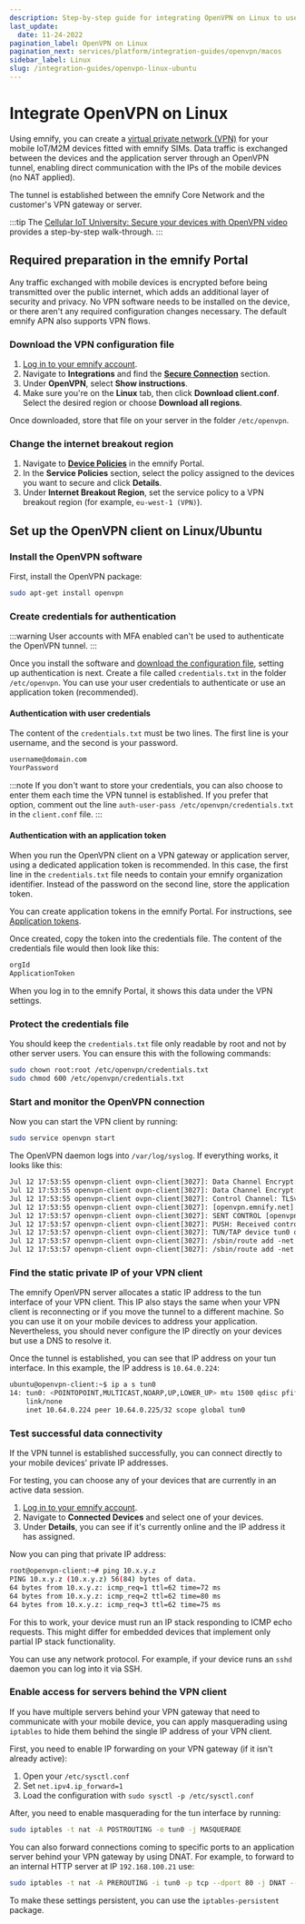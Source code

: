 ```yaml
---
description: Step-by-step guide for integrating OpenVPN on Linux to use on devices with emnify eSIMs.
last_update: 
  date: 11-24-2022
pagination_label: OpenVPN on Linux
pagination_next: services/platform/integration-guides/openvpn/macos
sidebar_label: Linux
slug: /integration-guides/openvpn-linux-ubuntu
---
```


# Integrate OpenVPN on Linux

Using emnify, you can create a [virtual private network (VPN)](/glossary#vpn) for your mobile IoT/M2M devices fitted with emnify SIMs.
Data traffic is exchanged between the devices and the application server through an OpenVPN tunnel, enabling direct communication with the IPs of the mobile devices (no NAT applied).

The tunnel is established between the emnify Core Network and the customer's VPN gateway or server.

:::tip
The [Cellular IoT University: Secure your devices with OpenVPN video](https://www.youtube.com/watch?v=yt44fJpfkQ4) provides a step-by-step walk-through.
:::

## Required preparation in the emnify Portal

Any traffic exchanged with mobile devices is encrypted before being transmitted over the public internet, which adds an additional layer of security and privacy.
No VPN software needs to be installed on the device, or there aren't any required configuration changes necessary.
The default emnify APN also supports VPN flows.

### Download the VPN configuration file

1. [Log in to your emnify account](https://portal.emnify.com/sign).
1. Navigate to **Integrations** and find the [**Secure Connection**](https://portal.emnify.com/integrations#secure-connection) section.
1. Under **OpenVPN**, select **Show instructions**.
1. Make sure you're on the **Linux** tab, then click **Download client.conf**.
Select the desired region or choose **Download all regions**.

Once downloaded, store that file on your server in the folder `/etc/openvpn`.

### Change the internet breakout region

1. Navigate to [**Device Policies**](https://portal.emnify.com/device-policies) in the emnify Portal.
1. In the **Service Policies** section, select the policy assigned to the devices you want to secure and click **Details**.
1. Under **Internet Breakout Region**, set the service policy to a VPN breakout region (for example, `eu-west-1 (VPN)`).

## Set up the OpenVPN client on Linux/Ubuntu

### Install the OpenVPN software

First, install the OpenVPN package:

```bash
sudo apt-get install openvpn
```

### Create credentials for authentication

:::warning
User accounts with MFA enabled can't be used to authenticate the OpenVPN tunnel.
:::

Once you install the software and [download the configuration file](#download-the-vpn-configuration-file), setting up authentication is next.
Create a file called `credentials.txt` in the folder `/etc/openvpn`.
You can use your user credentials to authenticate or use an application token (recommended).

#### Authentication with user credentials

The content of the `credentials.txt` must be two lines.
The first line is your username, and the second is your password.

```txt
username@domain.com
YourPassword
```

:::note
If you don't want to store your credentials, you can also choose to enter them each time the VPN tunnel is established.
If you prefer that option, comment out the line `auth-user-pass /etc/openvpn/credentials.txt` in the `client.conf` file.
:::

#### Authentication with an application token

When you run the OpenVPN client on a VPN gateway or application server, using a dedicated application token is recommended.
In this case, the first line in the `credentials.txt` file needs to contain your emnify organization identifier. Instead of the password on the second line, store the application token.

You can create application tokens in the emnify Portal.
For instructions, see [Application tokens](/portal/application-tokens).

Once created, copy the token into the credentials file.
The content of the credentials file would then look like this:

```txt
orgId
ApplicationToken
```

When you log in to the emnify Portal, it shows this data under the VPN settings.

### Protect the credentials file

You should keep the `credentials.txt` file only readable by root and not by other server users.
You can ensure this with the following commands:

```bash
sudo chown root:root /etc/openvpn/credentials.txt
sudo chmod 600 /etc/openvpn/credentials.txt
```

### Start and monitor the OpenVPN connection

Now you can start the VPN client by running:

```bash
sudo service openvpn start
```

The OpenVPN daemon logs into `/var/log/syslog`.
If everything works, it looks like this:

```txt
Jul 12 17:53:55 openvpn-client ovpn-client[3027]: Data Channel Encrypt: Cipher 'BF-CBC' initialized with 128 bit key
Jul 12 17:53:55 openvpn-client ovpn-client[3027]: Data Channel Encrypt: Using 160 bit message hash 'SHA1' for HMAC authentication
Jul 12 17:53:55 openvpn-client ovpn-client[3027]: Control Channel: TLSv1, cipher TLSv1/SSLv3 DHE-RSA-AES256-SHA, 2048 bit RSA
Jul 12 17:53:55 openvpn-client ovpn-client[3027]: [openvpn.emnify.net] Peer Connection Initiated with [AF_INET]52.209.x.y:1194
Jul 12 17:53:57 openvpn-client ovpn-client[3027]: SENT CONTROL [openvpn.emnify.net]: 'PUSH_REQUEST' (status=1)
Jul 12 17:53:57 openvpn-client ovpn-client[3027]: PUSH: Received control message: 'PUSH_REPLY,route 10.64.0.1,topology net30,ping 1,ping-restart 5,route 10.x.y.z 255.255.128.0,ifconfig 10.64.0.224 10.64.0.225'
Jul 12 17:53:57 openvpn-client ovpn-client[3027]: TUN/TAP device tun0 opened
Jul 12 17:53:57 openvpn-client ovpn-client[3027]: /sbin/route add -net 10.64.0.1 netmask 255.255.255.255 gw 10.64.0.225
Jul 12 17:53:57 openvpn-client ovpn-client[3027]: /sbin/route add -net 10.x.y.z netmask 255.255.128.0 gw 10.64.0.225
```

### Find the static private IP of your VPN client

The emnify OpenVPN server allocates a static IP address to the tun interface of your VPN client.
This IP also stays the same when your VPN client is reconnecting or if you move the tunnel to a different machine.
So you can use it on your mobile devices to address your application.
Nevertheless, you should never configure the IP directly on your devices but use a DNS to resolve it.

Once the tunnel is established, you can see that IP address on your tun interface.
In this example, the IP address is `10.64.0.224`:

```bash
ubuntu@openvpn-client:~$ ip a s tun0
14: tun0: <POINTOPOINT,MULTICAST,NOARP,UP,LOWER_UP> mtu 1500 qdisc pfifo_fast state UNKNOWN qlen 100
    link/none 
    inet 10.64.0.224 peer 10.64.0.225/32 scope global tun0
```

### Test successful data connectivity

If the VPN tunnel is established successfully, you can connect directly to your mobile devices' private IP addresses.

For testing, you can choose any of your devices that are currently in an active data session.

1. [Log in to your emnify account](https://portal.emnify.com/sign).
1. Navigate to **Connected Devices** and select one of your devices.
1. Under **Details**, you can see if it's currently online and the IP address it has assigned.

Now you can ping that private IP address:

```bash
root@openvpn-client:~# ping 10.x.y.z
PING 10.x.y.z (10.x.y.z) 56(84) bytes of data.
64 bytes from 10.x.y.z: icmp_req=1 ttl=62 time=72 ms
64 bytes from 10.x.y.z: icmp_req=2 ttl=62 time=80 ms
64 bytes from 10.x.y.z: icmp_req=3 ttl=62 time=75 ms
```

For this to work, your device must run an IP stack responding to ICMP echo requests.
This might differ for embedded devices that implement only partial IP stack functionality.

You can use any network protocol.
For example, if your device runs an `sshd` daemon you can log into it via SSH.

### Enable access for servers behind the VPN client

If you have multiple servers behind your VPN gateway that need to communicate with your mobile device, you can apply masquerading using `iptables` to hide them behind the single IP address of your VPN client.

First, you need to enable IP forwarding on your VPN gateway (if it isn't already active):

1. Open your `/etc/sysctl.conf`
1. Set `net.ipv4.ip_forward=1`
1. Load the configuration with `sudo sysctl -p /etc/sysctl.conf`

After, you need to enable masquerading for the tun interface by running:

```bash
sudo iptables -t nat -A POSTROUTING -o tun0 -j MASQUERADE
```

You can also forward connections coming to specific ports to an application server behind your VPN gateway by using DNAT.
For example, to forward to an internal HTTP server at IP `192.168.100.21` use:

```bash
sudo iptables -t nat -A PREROUTING -i tun0 -p tcp --dport 80 -j DNAT --to-destination 192.168.100.21
```

To make these settings persistent, you can use the `iptables-persistent` package.

